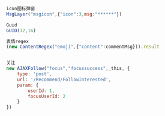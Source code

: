 <!--
 * @Author: your name
 * @Date: 2021-03-05 17:29:03
 * @LastEditTime: 2021-03-05 17:58:10
 * @LastEditors: Please set LastEditors
 * @Description: In User Settings Edit
 * @FilePath: \Notes\WeiBo\toolsjs.md
-->

``` javascript
icon图标弹窗
MsgLayer("msgicon",{"icon":3,msg:"******"})

Guid
GUID(12,16)

表情regex
(new ContentRegex("emoji",{"content":commentMsg})).result


关注
new AJAXFollow("focus","focussuccess",_this, {
    type: 'post',
    url: '/Recommend/FollowInterested',
    param: {
        userId: 1,
        focusUserId: 2
    }
})
```